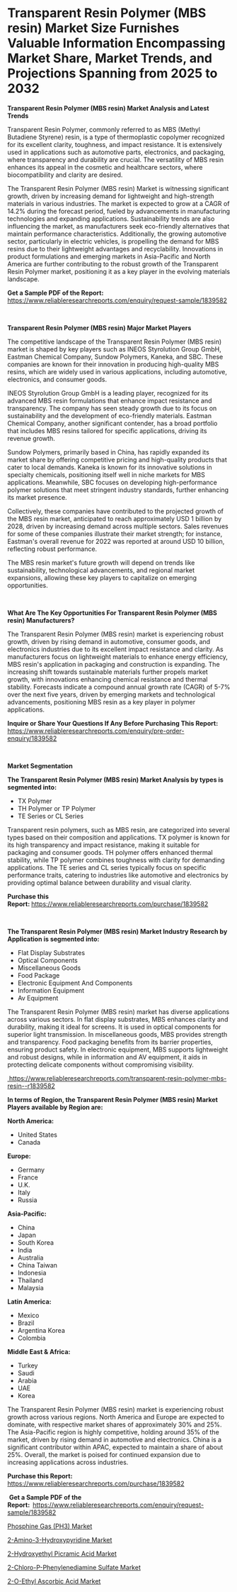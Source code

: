 <p><h1>Transparent Resin Polymer (MBS resin) Market Size Furnishes Valuable Information Encompassing Market Share, Market Trends, and Projections Spanning from 2025 to 2032</h1></p><p><strong>Transparent Resin Polymer (MBS resin) Market Analysis and Latest Trends</strong></p>
<p><p>Transparent Resin Polymer, commonly referred to as MBS (Methyl Butadiene Styrene) resin, is a type of thermoplastic copolymer recognized for its excellent clarity, toughness, and impact resistance. It is extensively used in applications such as automotive parts, electronics, and packaging, where transparency and durability are crucial. The versatility of MBS resin enhances its appeal in the cosmetic and healthcare sectors, where biocompatibility and clarity are desired.</p><p>The Transparent Resin Polymer (MBS resin) Market is witnessing significant growth, driven by increasing demand for lightweight and high-strength materials in various industries. The market is expected to grow at a CAGR of 14.2% during the forecast period, fueled by advancements in manufacturing technologies and expanding applications. Sustainability trends are also influencing the market, as manufacturers seek eco-friendly alternatives that maintain performance characteristics. Additionally, the growing automotive sector, particularly in electric vehicles, is propelling the demand for MBS resins due to their lightweight advantages and recyclability. Innovations in product formulations and emerging markets in Asia-Pacific and North America are further contributing to the robust growth of the Transparent Resin Polymer market, positioning it as a key player in the evolving materials landscape.</p></p>
<p><strong>Get a Sample PDF of the Report:&nbsp;</strong> <a href="https://www.reliableresearchreports.com/enquiry/request-sample/1839582?utm_campaign=11&utm_medium=2&utm_source=Github&utm_content=ia&utm_term=03042025&utm_id=transparent-resin-polymer-mbs-resin">https://www.reliableresearchreports.com/enquiry/request-sample/1839582</a></p>
<p>&nbsp;</p>
<p><strong>Transparent Resin Polymer (MBS resin) Major Market Players</strong></p>
<p><p>The competitive landscape of the Transparent Resin Polymer (MBS resin) market is shaped by key players such as INEOS Styrolution Group GmbH, Eastman Chemical Company, Sundow Polymers, Kaneka, and SBC. These companies are known for their innovation in producing high-quality MBS resins, which are widely used in various applications, including automotive, electronics, and consumer goods.</p><p>INEOS Styrolution Group GmbH is a leading player, recognized for its advanced MBS resin formulations that enhance impact resistance and transparency. The company has seen steady growth due to its focus on sustainability and the development of eco-friendly materials. Eastman Chemical Company, another significant contender, has a broad portfolio that includes MBS resins tailored for specific applications, driving its revenue growth.</p><p>Sundow Polymers, primarily based in China, has rapidly expanded its market share by offering competitive pricing and high-quality products that cater to local demands. Kaneka is known for its innovative solutions in specialty chemicals, positioning itself well in niche markets for MBS applications. Meanwhile, SBC focuses on developing high-performance polymer solutions that meet stringent industry standards, further enhancing its market presence.</p><p>Collectively, these companies have contributed to the projected growth of the MBS resin market, anticipated to reach approximately USD 1 billion by 2028, driven by increasing demand across multiple sectors. Sales revenues for some of these companies illustrate their market strength; for instance, Eastman's overall revenue for 2022 was reported at around USD 10 billion, reflecting robust performance.</p><p>The MBS resin market's future growth will depend on trends like sustainability, technological advancements, and regional market expansions, allowing these key players to capitalize on emerging opportunities.</p></p>
<p>&nbsp;</p>
<p><strong>What Are The Key Opportunities For Transparent Resin Polymer (MBS resin) Manufacturers?</strong></p>
<p><p>The Transparent Resin Polymer (MBS resin) market is experiencing robust growth, driven by rising demand in automotive, consumer goods, and electronics industries due to its excellent impact resistance and clarity. As manufacturers focus on lightweight materials to enhance energy efficiency, MBS resin's application in packaging and construction is expanding. The increasing shift towards sustainable materials further propels market growth, with innovations enhancing chemical resistance and thermal stability. Forecasts indicate a compound annual growth rate (CAGR) of 5-7% over the next five years, driven by emerging markets and technological advancements, positioning MBS resin as a key player in polymer applications.</p></p>
<p><strong>Inquire or Share Your Questions If Any Before Purchasing This Report:</strong> <a href="https://www.reliableresearchreports.com/enquiry/pre-order-enquiry/1839582?utm_campaign=11&utm_medium=2&utm_source=Github&utm_content=ia&utm_term=03042025&utm_id=transparent-resin-polymer-mbs-resin">https://www.reliableresearchreports.com/enquiry/pre-order-enquiry/1839582</a></p>
<p>&nbsp;</p>
<p><strong>Market Segmentation</strong></p>
<p><strong>The Transparent Resin Polymer (MBS resin) Market Analysis by types is segmented into:</strong></p>
<p><ul><li>TX Polymer</li><li>TH Polymer or TP Polymer</li><li>TE Series or CL Series</li></ul></p>
<p><p>Transparent resin polymers, such as MBS resin, are categorized into several types based on their composition and applications. TX polymer is known for its high transparency and impact resistance, making it suitable for packaging and consumer goods. TH polymer offers enhanced thermal stability, while TP polymer combines toughness with clarity for demanding applications. The TE series and CL series typically focus on specific performance traits, catering to industries like automotive and electronics by providing optimal balance between durability and visual clarity.</p></p>
<p><strong>Purchase this Report:&nbsp;</strong><a href="https://www.reliableresearchreports.com/purchase/1839582?utm_campaign=11&utm_medium=2&utm_source=Github&utm_content=ia&utm_term=03042025&utm_id=transparent-resin-polymer-mbs-resin">https://www.reliableresearchreports.com/purchase/1839582</a></p>
<p>&nbsp;</p>
<p><strong>The Transparent Resin Polymer (MBS resin) Market Industry Research by Application is segmented into:</strong></p>
<p><ul><li>Flat Display Substrates</li><li>Optical Components</li><li>Miscellaneous Goods</li><li>Food Package</li><li>Electronic Equipment And Components</li><li>Information Equipment</li><li>Av Equipment</li></ul></p>
<p><p>The Transparent Resin Polymer (MBS resin) market has diverse applications across various sectors. In flat display substrates, MBS enhances clarity and durability, making it ideal for screens. It is used in optical components for superior light transmission. In miscellaneous goods, MBS provides strength and transparency. Food packaging benefits from its barrier properties, ensuring product safety. In electronic equipment, MBS supports lightweight and robust designs, while in information and AV equipment, it aids in protecting delicate components without compromising visibility.</p></p>
<p><a href="https://www.reliableresearchreports.com/transparent-resin-polymer-mbs-resin--r1839582?utm_campaign=11&utm_medium=2&utm_source=Github&utm_content=ia&utm_term=03042025&utm_id=transparent-resin-polymer-mbs-resin">&nbsp;https://www.reliableresearchreports.com/transparent-resin-polymer-mbs-resin--r1839582</a></p>
<p><strong>In terms of Region, the Transparent Resin Polymer (MBS resin) Market Players available by Region are:</strong></p>
<p>
    <p> <strong> North America: </strong>
        <ul>
            <li>United States</li>
            <li>Canada</li>
        </ul>
        </p> 
    <p> <strong> Europe: </strong>
        <ul>
            <li>Germany</li>
            <li>France</li>
            <li>U.K.</li>
            <li>Italy</li>
            <li>Russia</li>
        </ul>
        </p> 
    <p> <strong> Asia-Pacific: </strong>
        <ul>
            <li>China</li>
            <li>Japan</li>
            <li>South Korea</li>
            <li>India</li>
            <li>Australia</li>
            <li>China Taiwan</li>
            <li>Indonesia</li>
            <li>Thailand</li>
            <li>Malaysia</li>
        </ul>
        </p> 
    <p> <strong> Latin America: </strong>
        <ul>
            <li>Mexico</li>
            <li>Brazil</li>
            <li>Argentina Korea</li>
            <li>Colombia</li>
        </ul>
        </p> 
    <p> <strong> Middle East & Africa: </strong>
        <ul>
            <li>Turkey</li>
            <li>Saudi</li>
            <li>Arabia</li>
            <li>UAE</li>
            <li>Korea</li>
        </ul>
    </p>
    </p>
<p><p>The Transparent Resin Polymer (MBS resin) market is experiencing robust growth across various regions. North America and Europe are expected to dominate, with respective market shares of approximately 30% and 25%. The Asia-Pacific region is highly competitive, holding around 35% of the market, driven by rising demand in automotive and electronics. China is a significant contributor within APAC, expected to maintain a share of about 25%. Overall, the market is poised for continued expansion due to increasing applications across industries.</p></p>
<p><strong>Purchase this Report: </strong><a href="https://www.reliableresearchreports.com/purchase/1839582?utm_campaign=11&utm_medium=2&utm_source=Github&utm_content=ia&utm_term=03042025&utm_id=transparent-resin-polymer-mbs-resin">https://www.reliableresearchreports.com/purchase/1839582</a></p>
<p>&nbsp;<strong>Get a Sample PDF of the Report:&nbsp;&nbsp;</strong><a href="https://www.reliableresearchreports.com/enquiry/request-sample/1839582?utm_campaign=11&utm_medium=2&utm_source=Github&utm_content=ia&utm_term=03042025&utm_id=transparent-resin-polymer-mbs-resin">https://www.reliableresearchreports.com/enquiry/request-sample/1839582</a></p>
<p><strong></strong></p>
<p><p><a href="https://github.com/lamlebienz7j/Market-Research-Report-List-1/blob/main/phosphine-gas-ph3-market.md?utm_campaign=11&utm_medium=2&utm_source=Github&utm_content=ia&utm_term=03042025&utm_id=transparent-resin-polymer-mbs-resin">Phosphine Gas (PH3) Market</a></p><p><a href="https://github.com/tauchzuazoli/Market-Research-Report-List-1/blob/main/2-amino-3-hydroxypyridine-market.md?utm_campaign=11&utm_medium=2&utm_source=Github&utm_content=ia&utm_term=03042025&utm_id=transparent-resin-polymer-mbs-resin">2-Amino-3-Hydroxypyridine Market</a></p><p><a href="https://github.com/artussavasrv/Market-Research-Report-List-1/blob/main/2-hydroxyethyl-picramic-acid-market.md?utm_campaign=11&utm_medium=2&utm_source=Github&utm_content=ia&utm_term=03042025&utm_id=transparent-resin-polymer-mbs-resin">2-Hydroxyethyl Picramic Acid Market</a></p><p><a href="https://github.com/abbasgwiltke/Market-Research-Report-List-1/blob/main/2-chloro-p-phenylenediamine-sulfate-market.md?utm_campaign=11&utm_medium=2&utm_source=Github&utm_content=ia&utm_term=03042025&utm_id=transparent-resin-polymer-mbs-resin">2-Chloro-P-Phenylenediamine Sulfate Market</a></p><p><a href="https://github.com/zappasuccofz/Market-Research-Report-List-1/blob/main/2-o-ethyl-ascorbic-acid-market.md?utm_campaign=11&utm_medium=2&utm_source=Github&utm_content=ia&utm_term=03042025&utm_id=transparent-resin-polymer-mbs-resin">2-O-Ethyl Ascorbic Acid Market</a></p></p>